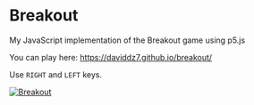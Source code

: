 # Breakout
My JavaScript implementation of the Breakout game using p5.js

You can play here: https://daviddz7.github.io/breakout/

Use `RIGHT` and `LEFT` keys.<br>

[![Breakout](breakout.gif)](https://daviddz7.github.io/breakout/)

